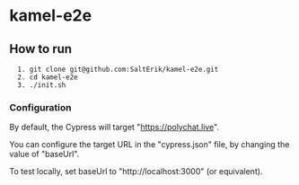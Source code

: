 # kamel-e2e

## How to run

      1. git clone git@github.com:SaltErik/kamel-e2e.git
      2. cd kamel-e2e
      3. ./init.sh

### Configuration

By default, the Cypress will target "https://polychat.live".

You can configure the target URL in the "cypress.json" file, by changing the value of "baseUrl".

To test locally, set baseUrl to "http://localhost:3000" (or equivalent).
